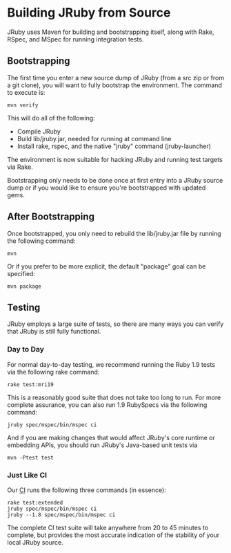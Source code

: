 Building JRuby from Source
==========================

JRuby uses Maven for building and bootstrapping itself, along with Rake,
RSpec, and MSpec for running integration tests.

Bootstrapping
-------------

The first time you enter a new source dump of JRuby (from a src zip or
from a git clone), you will want to fully bootstrap the environment. The
command to execute is:

```
mvn verify
```

This will do all of the following:

* Compile JRuby
* Build lib/jruby.jar, needed for running at command line
* Install rake, rspec, and the native "jruby" command (jruby-launcher)

The environment is now suitable for hacking JRuby and running test
targets via Rake.

Bootstrapping only needs to be done once at first entry into a JRuby
source dump or if you would like to ensure you're bootstrapped with
updated gems.

After Bootstrapping
-------------------

Once bootstrapped, you only need to rebuild the lib/jruby.jar file by
running the following command:

```
mvn
```

Or if you prefer to be more explicit, the default "package" goal can
be specified:

```
mvn package
```

Testing
-------

JRuby employs a large suite of tests, so there are many ways you can
verify that JRuby is still fully functional.

### Day to Day

For normal day-to-day testing, we recommend running the Ruby 1.9 tests
via the following rake command:

```
rake test:mri19
```

This is a reasonably good suite that does not take too long to run. For
more complete assurance, you can also run 1.9 RubySpecs via the
following command:

```
jruby spec/mspec/bin/mspec ci
```

And if you are making changes that would affect JRuby's core runtime
or embedding APIs, you should run JRuby's Java-based unit tests via

```
mvn -Ptest test
```

### Just Like CI

Our [CI](https://travis-ci.org/jruby/jruby) runs the following three commands (in essence):

```
rake test:extended
jruby spec/mspec/bin/mspec ci
jruby --1.8 spec/mspec/bin/mspec ci
```

The complete CI test suite will take anywhere from 20 to 45 minutes to
complete, but provides the most accurate indication of the stability of
your local JRuby source.
